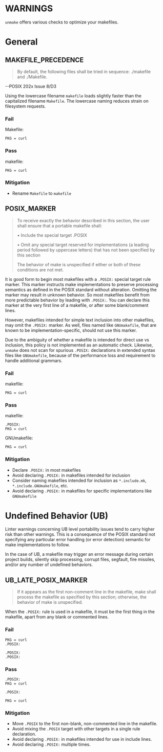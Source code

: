 # WARNINGS

`unmake` offers various checks to optimize your makefiles.

# General

## MAKEFILE_PRECEDENCE

> By default, the following files shall be tried in sequence: ./makefile and ./Makefile.

--POSIX 202x Issue 8/D3

Using the lowercase filename `makefile` loads slightly faster than the capitalized filename `Makefile`. The lowercase naming reduces strain on filesystem requests.

### Fail

Makefile:

```make
PKG = curl
```

### Pass

makefile:

```make
PKG = curl
```

### Mitigation

* Rename `Makefile` to `makefile`

## POSIX_MARKER

> To receive exactly the behavior described in this section, the user shall ensure that a portable makefile shall:
>
> • Include the special target .POSIX
>
> • Omit any special target reserved for implementations (a leading period followed by uppercase letters) that has not been specified by this section
>
> The behavior of make is unspecified if either or both of these conditions are not met.

It is good form to begin most makefiles with a `.POSIX:` special target rule marker. This marker instructs make implementations to preserve processing semantics as defined in the POSIX standard without alteration. Omitting the marker may result in unknown behavior. So most makefiles benefit from more predictable behavior by leading with `.POSIX:`. You can declare this marker at the very first line of a makefile, or after some blank/comment lines.

However, makefiles intended for simple text inclusion into other makefiles, may omit the `.POSIX:` marker. As well, files named like `GNUmakefile`, that are known to be implementation-specific, should not use this marker.

Due to the ambiguity of whether a makefile is intended for direct use vs inclusion, this policy is not implemented as an automatic check. Likewise, `unmake` does not scan for spurious `.POSIX:` declarations in extended syntax files like `GNUmakefile`, because of the performance loss and requirement to handle additional grammars.

### Fail

makefile:

```make
PKG = curl
```

### Pass

makefile:

```make
.POSIX:
PKG = curl
```

GNUmakefile:

```make
PKG = curl
```

### Mitigation

* Declare `.POSIX:` in most makefiles
* Avoid declaring `.POSIX:` in makefiles intended for inclusion
* Consider naming makefiles intended for inclusion as `*.include.mk`, `*.include.GNUmakefile`, etc.
* Avoid declaring `.POSIX:` in makefiles for specific implementations like `GNUmakefile`

# Undefined Behavior (UB)

Linter warnings concerning UB level portability issues tend to carry higher risk than other warnings. This is a consequence of the POSIX standard not specifying any particular error handling (or error detection) semantic for make implementations to follow.

In the case of UB, a makefile may trigger an error message during certain project builds, silently skip processing, corrupt files, segfault, fire missiles, and/or any number of undefined behaviors.

## UB_LATE_POSIX_MARKER

> If it appears as the first non-comment line in the makefile, make shall process the makefile as specified by this section; otherwise, the behavior of make is unspecified.

When the `.POSIX:` rule is used in a makefile, it must be the first thing in the makefile, apart from any blank or commented lines.

### Fail

```make
PKG = curl
.POSIX:
```

```make
.POSIX:
.POSIX:
```

### Pass

```make
.POSIX:
PKG = curl
```

```make
.POSIX:
```

```make
PKG = curl
```

### Mitigation

* Move `.POSIX` to the first non-blank, non-commented line in the makefile.
* Avoid mixing the `.POSIX` target with other targets in a single rule declaration.
* Avoid declaring `.POSIX:` in makefiles intended for use in include lines.
* Avoid declaring `.POSIX:` multiple times.
